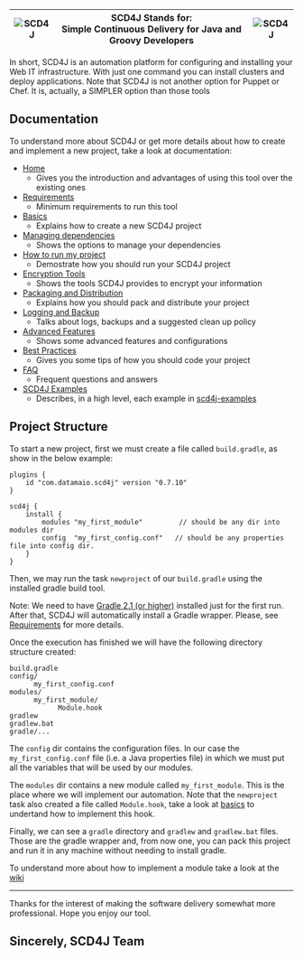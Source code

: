 ![SCD4J](https://avatars0.githubusercontent.com/u/9500996?v=3&s=80) | SCD4J Stands for: <br> Simple Continuous Delivery for Java and Groovy Developers | ![SCD4J](https://avatars0.githubusercontent.com/u/9500996?v=3&s=80) 
------------- |-------------|--------

In short, SCD4J is an automation platform for configuring and installing your Web IT infrastructure. With just one command you can install clusters and deploy applications. Note that SCD4J is not another option for Puppet or Chef. It is, actually, a SIMPLER option than those tools 


Documentation
-----------

To understand more about SCD4J or get more details about how to create and implement a new project, take a look at documentation:

* [Home](https://github.com/scd4j/gradle-plugins/wiki)
    * Gives you the introduction and advantages of using this tool over the existing ones 
* [Requirements](https://github.com/scd4j/gradle-plugins/wiki/01.-Requirements)
    * Minimum requirements to run this tool 
* [Basics](https://github.com/scd4j/gradle-plugins/wiki/02.-Basics)
    * Explains how to create a new SCD4J project 
* [Managing dependencies](https://github.com/scd4j/gradle-plugins/wiki/03.-Managing-dependencies)
    * Shows the options to manage your dependencies 
* [How to run my project](https://github.com/scd4j/gradle-plugins/wiki/04.-How-to-run-my-project)
    * Demostrate how you should run your SCD4J project
* [Encryption Tools](https://github.com/scd4j/gradle-plugins/wiki/05.-Encryption-Tools)
    * Shows the tools SCD4J provides to encrypt your information
* [Packaging and Distribution](https://github.com/scd4j/gradle-plugins/wiki/06.-Packaging-and-Distribution)
    * Explains how you should pack and distribute your project 
* [Logging and Backup](https://github.com/scd4j/gradle-plugins/wiki/07.-Logging-and-Backup)
    * Talks about logs, backups and a suggested clean up policy
* [Advanced Features](https://github.com/scd4j/gradle-plugins/wiki/08.-Advanced-Features)
    * Shows some advanced features and configurations
* [Best Practices](https://github.com/scd4j/gradle-plugins/wiki/09.-Best-Practices)
    * Gives you some tips of how you should code your project 
* [FAQ](https://github.com/scd4j/gradle-plugins/wiki/10.-FAQ)
    * Frequent questions and answers
* [SCD4J Examples](https://github.com/scd4j/gradle-plugins/wiki/11.-SCD4J-Examples)
    * Describes, in a high level, each example in [scd4j-examples](https://github.com/scd4j/gradle-plugins/tree/master/scd4j-examples)


Project Structure
-------------

To start a new project, first we must create a file called `build.gradle`, as show in the below example:

```
plugins {
    id "com.datamaio.scd4j" version "0.7.10"
}

scd4j {
    install {
        modules "my_first_module"         // should be any dir into modules dir
        config  "my_first_config.conf"	 // should be any properties file into config dir.
    }
}
```

Then, we may run the task `newproject` of our `build.gradle` using the installed gradle build tool. 

Note: We need to have [Gradle 2.1 (or higher)](https://services.gradle.org/distributions/gradle-2.2.1-all.zip) installed just for the first run. After that, SCD4J will automatically install a Gradle wrapper. Please, see [Requirements](https://github.com/scd4j/gradle-plugins/wiki/01.-Requirements) for more details.

Once the execution has finished we will have the following directory structure created:

```
build.gradle
config/
      my_first_config.conf
modules/
      my_first_module/
            Module.hook
gradlew
gradlew.bat
gradle/...
```

The `config` dir contains the configuration files. In our case the `my_first_config.conf` file (i.e. a Java properties file) in which we must put all the variables that will be used by our modules.

The `modules` dir contains a new module called `my_first_module`. This is the place where we will implement our automation. Note that the `newproject` task also created a file called `Module.hook`, take a look at [basics](https://github.com/scd4j/gradle-plugins/wiki/02.-Basics) to undertand how to implement this hook.

Finally, we can see a `gradle` directory and `gradlew` and `gradlew.bat` files. Those are the gradle wrapper and, from now one, you can pack this project and run it in any machine without needing to install gradle.

To understand more about how to implement a module take a look at the [wiki](https://github.com/scd4j/gradle-plugins/wiki/02.-Basics)

-----------

Thanks for the interest of making the software delivery somewhat more professional. Hope you enjoy our tool.

Sincerely, SCD4J Team
-

